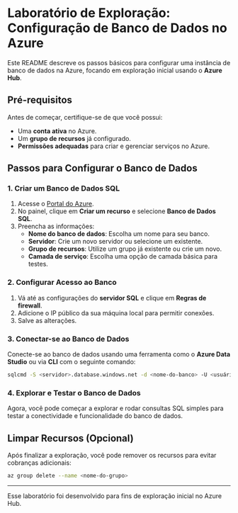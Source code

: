 # Laboratório de Exploração: Configuração de Banco de Dados no Azure

Este README descreve os passos básicos para configurar uma instância de banco de dados na Azure, focando em exploração inicial usando o **Azure Hub**.

## Pré-requisitos

Antes de começar, certifique-se de que você possui:

- Uma **conta ativa** no Azure.
- Um **grupo de recursos** já configurado.
- **Permissões adequadas** para criar e gerenciar serviços no Azure.

## Passos para Configurar o Banco de Dados

### 1. Criar um Banco de Dados SQL

1. Acesse o [Portal do Azure](https://portal.azure.com).
2. No painel, clique em **Criar um recurso** e selecione **Banco de Dados SQL**.
3. Preencha as informações:
   - **Nome do banco de dados**: Escolha um nome para seu banco.
   - **Servidor**: Crie um novo servidor ou selecione um existente.
   - **Grupo de recursos**: Utilize um grupo já existente ou crie um novo.
   - **Camada de serviço**: Escolha uma opção de camada básica para testes.

### 2. Configurar Acesso ao Banco

1. Vá até as configurações do **servidor SQL** e clique em **Regras de firewall**.
2. Adicione o IP público da sua máquina local para permitir conexões.
3. Salve as alterações.

### 3. Conectar-se ao Banco de Dados

Conecte-se ao banco de dados usando uma ferramenta como o **Azure Data Studio** ou via **CLI** com o seguinte comando:

```bash
sqlcmd -S <servidor>.database.windows.net -d <nome-do-banco> -U <usuário> -P <senha>
```

### 4. Explorar e Testar o Banco de Dados

Agora, você pode começar a explorar e rodar consultas SQL simples para testar a conectividade e funcionalidade do banco de dados.

## Limpar Recursos (Opcional)

Após finalizar a exploração, você pode remover os recursos para evitar cobranças adicionais:

```bash
az group delete --name <nome-do-grupo>
```

---

Esse laboratório foi desenvolvido para fins de exploração inicial no Azure Hub.
